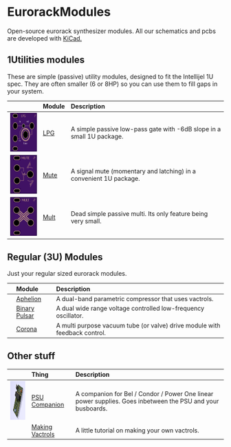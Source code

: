 # EurorackModules

Open-source eurorack synthesizer modules. All our schematics and pcbs are developed with [KiCad.](http://kicad-pcb.org/)

## 1Utilities modules

These are simple (passive) utility modules, designed to fit the Intellijel 1U spec. They are often smaller (6 or 8HP) so you can use them to fill gaps in your system.

| | Module | Description |
| --- | :----- | :---------- |
|<img src="1Utilities/1U_LPG/1u_lpg_oshpark_preview.png" alt="OSHpark preview" height="90px">| [LPG](1Utilities/1U_LPG) | A simple passive low-pass gate with -6dB slope in a small 1U package. |
|<img src="1Utilities/1U_Mute/1u_mute_oshpark_preview.png" alt="OSHpark preview" height="90px">| [Mute](1Utilities/1U_Mute) | A signal mute (momentary and latching) in a convenient 1U package.|
|<img src="1Utilities/1U_Mult/1u_mult_oshpark_preview.png" alt="OSHpark preview" height="90px">| [Mult](1Utilities/1U_Mult) | Dead simple passive multi. Its only feature being very small. |

## Regular (3U) Modules

Just your regular sized eurorack modules.

| | Module | Description |
| --- | :----- | :---------- |
|| [Aphelion](Aphelion) | A dual-band parametric compressor that uses vactrols. |
|| [Binary Pulsar](BinaryPulsar) | A dual wide range voltage controlled low-frequency oscillator. |
|| [Corona](Corona) | A multi purpose vacuum tube (or valve) drive module with feedback control. |

## Other stuff
| | Thing | Description |
| --- | :----- | :---------- |
|<img src="PSUCompanion/psucompanion.png" alt="Kicad render" height="90px">| [PSU Companion](PSUCompanion) | A companion for Bel / Condor / Power One linear power supplies. Goes inbetween the PSU and your busboards. |
|| [Making Vactrols](MakingVactrols) | A little tutorial on making your own vactrols. |
